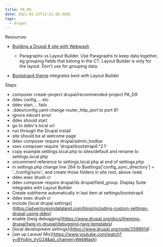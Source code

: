 ```yaml
---
title: PA D9
date: 2021-02-25T12:21:18.350Z
tags:
  - drupal
---
```

Resources

* [Building a Drupal 8 site with Webwash](https://www.youtube.com/watch?v=iwJW18NA_S4&ab_channel=WebWash)

  * Paragraphs vs Layout Builder. Use Paragraphs to keep data together, eg grouping fields that belong in the CT. Layout Builder is only for the layout. Don't use for grouping data.
* [Bootstrap4 theme](https://www.drupal.org/project/bootstrap4) integrates best with Layout Builder

Steps

* composer create-project drupal/recommended-project PA_D9
* ddev config.... etc
* ddev start.... fails
* .ddev/config.yaml change router_http_port to port 81
* ignore mkcert error
* ddev should start
* go to ddev's local url
* run through the Drupal install
* site should be at welcome page
* ddev composer require drupal/admin_toolbar
* ssev composer require 'drupal/bootstrap4:^2.1'
* copy example.settings.local.php to sites/default and rename to settings.local.php
* uncomment reference to settings.local.php at end of settings.php
* in settings.php change line 264 to $settings\['config_sync_directory'] = '../config/sync'; and create those folders in site root, above /web
* ddev exec drush cr
* ddev composer require drupal/ds drupal/field_group. Display Suite integrates with Layout Builder
* Create subtheme automatically in last item at settings/bootstrap4
* ddev exec drush cr
* include \[local drupal settings](https://adventuresindataland.com/blog/including-custom-settings-drupal-using-ddev)
* enable \[twig debugging](https://www.drupal.org/docs/theming-drupal/twig-in-drupal/debugging-twig-templates)
* \[local development settings](https://www.drupal.org/node/2598914)
* \[set up Laravel Mix](https://www.youtube.com/watch?v=BYo4m_VyG24&ab_channel=WebWash)
